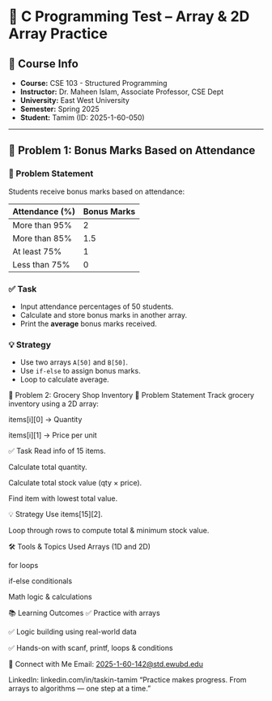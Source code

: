 # 🧠 C Programming Test – Array & 2D Array Practice

## 📘 Course Info
- **Course:** CSE 103 - Structured Programming
- **Instructor:** Dr. Maheen Islam, Associate Professor, CSE Dept
- **University:** East West University
- **Semester:** Spring 2025
- **Student:** Tamim (ID: 2025-1-60-050)

---

## 🚩 Problem 1: Bonus Marks Based on Attendance

### 📝 Problem Statement
Students receive bonus marks based on attendance:

| Attendance (%)      | Bonus Marks |
|---------------------|-------------|
| More than 95%       | 2           |
| More than 85%       | 1.5         |
| At least 75%        | 1           |
| Less than 75%       | 0           |

### ✅ Task
- Input attendance percentages of 50 students.
- Calculate and store bonus marks in another array.
- Print the **average** bonus marks received.

### 💡 Strategy
- Use two arrays `A[50]` and `B[50]`.
- Use `if-else` to assign bonus marks.
- Loop to calculate average.


🚩 Problem 2: Grocery Shop Inventory
📝 Problem Statement
Track grocery inventory using a 2D array:

items[i][0] → Quantity

items[i][1] → Price per unit

✅ Task
Read info of 15 items.

Calculate total quantity.

Calculate total stock value (qty × price).

Find item with lowest total value.

💡 Strategy
Use items[15][2].

Loop through rows to compute total & minimum stock value.

🛠 Tools & Topics Used
Arrays (1D and 2D)

for loops

if-else conditionals

Math logic & calculations

📚 Learning Outcomes
✅ Practice with arrays

✅ Logic building using real-world data

✅ Hands-on with scanf, printf, loops & conditions

📧 Connect with Me
Email: 2025-1-60-142@std.ewubd.edu

LinkedIn: linkedin.com/in/taskin-tamim
“Practice makes progress. From arrays to algorithms — one step at a time.”

